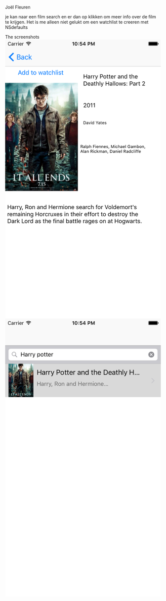 Joël Fleuren

je kan naar een film search en er dan op klikken om meer info over de film te krijgen.
Het is me alleen niet gelukt om een watchlist te creeren met NSdefaults



The screenshots
![alt text](doc/1.png)
![alt text](/doc/2.png)
